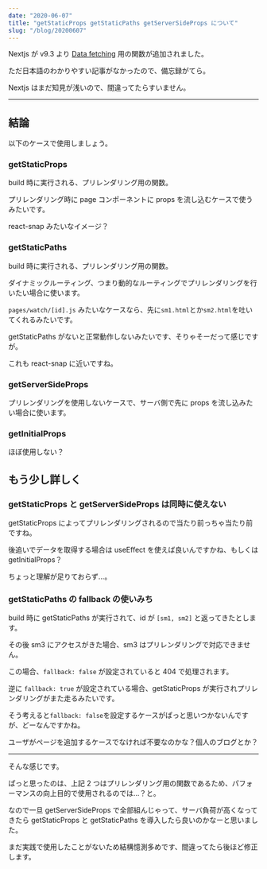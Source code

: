 ```yaml
---
date: "2020-06-07"
title: "getStaticProps getStaticPaths getServerSideProps について"
slug: "/blog/20200607"
---
```


Nextjs が v9.3 より [Data fetching](https://nextjs.org/docs/basic-features/data-fetching) 用の関数が追加されました。

ただ日本語のわかりやすい記事がなかったので、備忘録がてら。

Nextjs はまだ知見が浅いので、間違ってたらすいません。

---

## 結論

以下のケースで使用しましょう。

### getStaticProps

build 時に実行される、プリレンダリング用の関数。

プリレンダリング時に page コンポーネントに props を流し込むケースで使うみたいです。

react-snap みたいなイメージ？

### getStaticPaths

build 時に実行される、プリレンダリング用の関数。

ダイナミックルーティング、つまり動的なルーティングでプリレンダリングを行いたい場合に使います。

`pages/watch/[id].js` みたいなケースなら、先に`sm1.html`とか`sm2.html`を吐いてくれるみたいです。

getStaticPaths がないと正常動作しないみたいです、そりゃそーだって感じですが。

これも react-snap に近いですね。

### getServerSideProps

プリレンダリングを使用しないケースで、サーバ側で先に props を流し込みたい場合に使います。

### getInitialProps

ほぼ使用しない？

## もう少し詳しく

### getStaticProps と getServerSideProps は同時に使えない

getStaticProps によってプリレンダリングされるので当たり前っちゃ当たり前ですね。

後追いでデータを取得する場合は useEffect を使えば良いんですかね、もしくは getInitialProps？

ちょっと理解が足りておらず…。

### getStaticPaths の fallback の使いみち

build 時に getStaticPaths が実行されて、id が `[sm1, sm2]` と返ってきたとします。

その後 sm3 にアクセスがきた場合、sm3 はプリレンダリングで対応できません。

この場合、`fallback: false` が設定されていると 404 で処理されます。

逆に `fallback: true` が設定されている場合、getStaticProps が実行されプリレンダリングがまた走るみたいです。

そう考えると`fallback: false`を設定するケースがぱっと思いつかないんですが、どーなんですかね。

ユーザがページを追加するケースでなければ不要なのかな？個人のブログとか？

---

そんな感じです。

ぱっと思ったのは、上記 2 つはプリレンダリング用の関数であるため、パフォーマンスの向上目的で使用されるのでは…？と。

なので一旦 getServerSideProps で全部組んじゃって、サーバ負荷が高くなってきたら getStaticProps と getStaticPaths を導入したら良いのかなーと思いました。

まだ実践で使用したことがないため結構憶測多めです、間違ってたら後ほど修正します。
